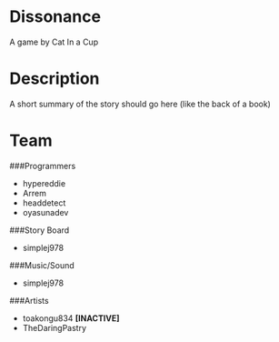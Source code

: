 Dissonance
=============
A game by Cat In a Cup


Description
=============
A short summary of the story should go here (like the back of a book)

Team
=============

###Programmers
* hypereddie
* Arrem
* headdetect
* oyasunadev

###Story Board
* simplej978

###Music/Sound
* simplej978

###Artists
* toakongu834 **[INACTIVE]**
* TheDaringPastry
